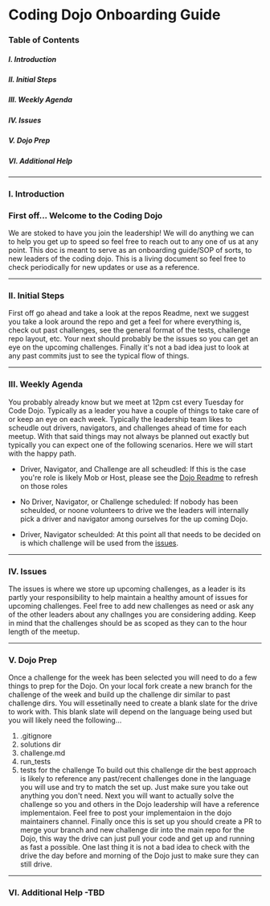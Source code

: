 # Coding Dojo Onboarding Guide

### Table of Contents

##### I. Introduction

##### II. Initial Steps

##### III. Weekly Agenda

##### IV. Issues

##### V. Dojo Prep

##### VI. Additional Help

---

### I. Introduction

### First off... Welcome to the Coding Dojo

We are stoked to have you join the leadership! We will do anything we can to help you get up to speed so feel free to reach out to any one of us at any point.
This doc is meant to serve as an onboarding guide/SOP of sorts, to new leaders of the coding dojo. This is a living document so feel free to check periodically for new updates or use as a reference.

---

### II. Initial Steps

First off go ahead and take a look at the repos Readme, next we suggest you take a look around the repo and get a feel for where everything is, check out past challenges, see the general format of the tests, challenge repo layout, etc. Your next should probably be the issues so you can get an eye on the upcoming challenges. Finally it's not a bad idea just to look at any past commits just to see the typical flow of things.

---

### III. Weekly Agenda

You probably already know but we meet at 12pm cst every Tuesday for Code Dojo. Typically as a leader you have a couple of things to take care of or keep an eye on each week. Typically the leadership team likes to scheudle out drivers, navigators, and challenges ahead of time for each meetup. With that said things may not always be planned out exactly but typically you can expect one of the following scenarios. Here we will start with the happy path.

- Driver, Navigator, and Challenge are all scheudled: If this is the case you're role is likely Mob or Host, please see the [Dojo Readme](https://github.com/codeconnector/CodingDojo#readme) to refresh on those roles

- No Driver, Navigator, or Challenge scheduled: If nobody has been scheulded, or noone volunteers to drive we the leaders will internally pick a driver and navigator among ourselves for the up coming Dojo.

- Driver, Navigator scheulded: At this point all that needs to be decided on is which challenge will be used from the [issues](https://github.com/codeconnector/CodingDojo/issues).

---

### IV. Issues

The issues is where we store up upcoming challenges, as a leader is its partly your responsibility to help maintain a healthy amount of issues for upcoming challenges. Feel free to add new challenges as need or ask any of the other leaders about any challnges you are considering adding. Keep in mind that the challenges should be as scoped as they can to the hour length of the meetup.

---

### V. Dojo Prep 
Once a challenge for the week has been selected you will need to do a few things to prep for the Dojo. On your local fork create a new branch for the challenge of the week and build up the challenge dir similar to past challenge dirs. You will essetinally need to create a blank slate for the drive to work with. This blank slate will depend on the language being used but you will likely need the following...
1. .gitignore
2. solutions dir
3. challenge.md
4. run_tests
5. tests for the challenge
To build out this challenge dir the best approach is likely to reference any past/recent challenges done in the language you will use and try to match the set up. Just make sure you take out anything you don't need. Next you will want to actually solve the challenge so you and others in the Dojo leadership will have a reference implementaion. Feel free to post your implementaion in the dojo maintainers channel. 
Finally once this is set up you should create a PR to merge your branch and new challenge dir into the main repo for the Dojo, this way the drive can just pull your code and get up and running as fast a possible. 
One last thing it is not a bad idea to check with the drive the day before and morning of the Dojo just to make sure they can still drive. 
  
---

### VI. Additional Help -TBD
